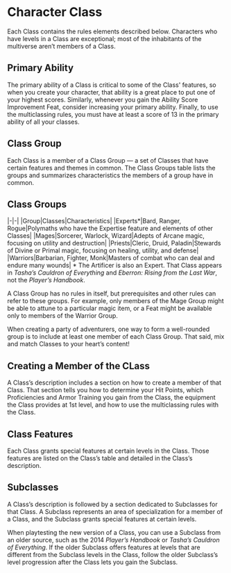 # Character Class

Each Class contains the rules elements described below.
Characters who have levels in a Class are exceptional; most of the inhabitants of the multiverse aren’t members of a Class.

## Primary Ability

The primary ability of a Class is critical to some of the Class' features, so when you create your character, that ability is a great place to put one of your highest scores.
Similarly, whenever you gain the Ability Score Improvement Feat, consider increasing your primary ability.
Finally, to use the multiclassing rules, you must have at least a score of 13 in the primary ability of all your classes.

## Class Group

Each Class is a member of a Class Group — a set of Classes that have certain features and themes in common.
The Class Groups table lists the groups and summarizes characteristics the members of a group have in common.

## Class Groups

|-|-|
|Group|Classes|Characteristics|
|Experts*|Bard, Ranger, Rogue|Polymaths who have the Expertise feature and elements of other Classes|
|Mages|Sorcerer, Warlock, Wizard|Adepts of Arcane magic, focusing on utility and destruction|
|Priests|Cleric, Druid, Paladin|Stewards of Divine or Primal magic, focusing on healing, utility, and defense|
|Warriors|Barbarian, Fighter, Monk|Masters of combat who can deal and endure many wounds|
\* The Artificer is also an Expert.
That Class appears in _Tasha’s Cauldron of Everything_ and _Eberron: Rising from the Last War_, not the _Player’s Handbook_.

A Class Group has no rules in itself, but prerequisites and other rules can refer to these groups.
For example, only members of the Mage Group might be able to attune to a particular magic item, or a Feat might be available only to members of the Warrior Group.

When creating a party of adventurers, one way to form a well-rounded group is to include at least one member of each Class Group.
That said, mix and match Classes to your heart’s content!

## Creating a Member of the CLass

A Class’s description includes a section on how to create a member of that Class.
That section tells you how to determine your Hit Points, which Proficiencies and Armor Training you gain from the Class, the equipment the Class provides at 1st level, and how to use the multiclassing rules with the Class.

## Class Features

Each Class grants special features at certain levels in the Class.
Those features are listed on the Class’s table and detailed in the Class’s description.

## Subclasses

A Class’s description is followed by a section dedicated to Subclasses for that Class.
A Subclass represents an area of specialization for a member of a Class, and the Subclass grants special features at certain levels.

When playtesting the new version of a Class, you can use a Subclass from an older source, such as the 2014 _Player’s Handbook_ or _Tasha’s Cauldron of Everything_.
If the older Subclass offers features at levels that are different from the Subclass levels in the Class, follow the older Subclass’s level progression after the Class lets you gain the Subclass.
